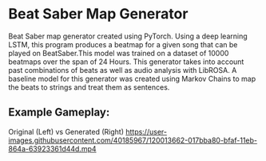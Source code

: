# Beat Saber Map Generator

Beat Saber map generator created using PyTorch. Using a deep learning LSTM, this program produces a beatmap for a given song that can be played on BeatSaber.This model was trained on a dataset of 10000 beatmaps over the span of 24 Hours. This generator takes into account past combinations of beats as well as audio analysis with LibROSA. A baseline model for this generator was created using Markov Chains to map the beats to strings and treat them as sentences. 

## Example Gameplay:

Original (Left) vs Generated (Right)
https://user-images.githubusercontent.com/40185967/120013662-017bba80-bfaf-11eb-864a-63923361d44d.mp4


